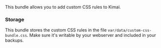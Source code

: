 
This bundle allows you to add custom CSS rules to Kimai.

### Storage

This bundle stores the custom CSS rules in the file `var/data/custom-css-bundle.css`.
Make sure it's writable by your webserver and included in your backups.
